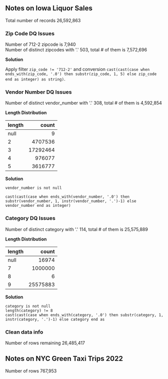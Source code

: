## Notes on Iowa Liquor Sales

Total number of records  26,592,863

### Zip Code DQ Issues
Number of 712-2 zipcode is 7,940  
Number of distinct zipcodes with '.' 503, total # of them is 7,572,696

__Solution__  

Apply filter `zip_code != '712-2'` and conversion `cast(cast(case when ends_with(zip_code, '.0') then substr(zip_code, 1, 5) else zip_code end as integer) as string)`.


### Vendor Number DQ Issues
Number of distinct vendor_number with '.' 308, total # of them is 4,592,854

__Length Distribution__  

| length | count |
|:--- | ---:|
| null | 9 |
| 2 | 4707536 |	
| 3 | 17292464 |
| 4 | 976077 |	
| 5 | 3616777 |

__Solution__  
```
vendor_number is not null

cast(cast(case when ends_with(vendor_number, '.0') then substr(vendor_number, 1, instr(vendor_number, '.')-1) else vendor_number end as integer)
```

### Category DQ Issues
Number of distinct category with '.' 114, total # of them is 25,575,889

__Length Distribution__  

| length | count |
|:--- | ---:|
| null | 16974 |
| 7 | 1000000 |
| 8 | 6 |	
| 9 | 25575883 |

__Solution__  
```
category is not null
length(category) != 8
cast(cast(case when ends_with(category, '.0') then substr(category, 1, instr(category, '.')-1) else category end as 
```

### Clean data info

Number of rows remaining 26,485,417

## Notes on NYC Green Taxi Trips 2022
Number of rows 767,953

